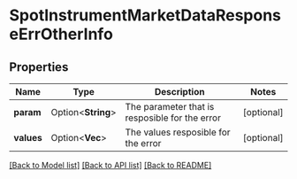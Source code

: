 # SpotInstrumentMarketDataResponseErrOtherInfo

## Properties

Name | Type | Description | Notes
------------ | ------------- | ------------- | -------------
**param** | Option<**String**> | The parameter that is resposible for the error | [optional]
**values** | Option<**Vec<String>**> | The values resposible for the error | [optional]

[[Back to Model list]](../README.md#documentation-for-models) [[Back to API list]](../README.md#documentation-for-api-endpoints) [[Back to README]](../README.md)


